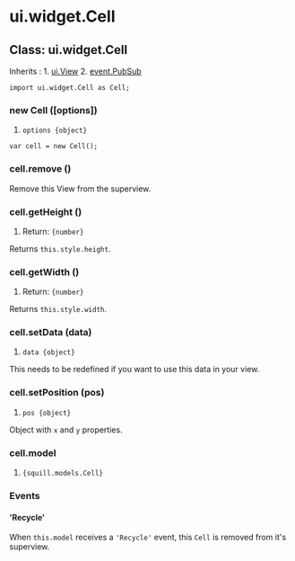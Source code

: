 # ui.widget.Cell

## Class: ui.widget.Cell

Inherits
:    1. [ui.View](./ui-view.html)
     2. [event.PubSub](./event.html#class-event.pubsub)

~~~
import ui.widget.Cell as Cell;
~~~

### new Cell ([options])
1. `options {object}`

~~~
var cell = new Cell();
~~~

### cell.remove ()

Remove this View from the superview.

### cell.getHeight ()
1. Return: `{number}`

Returns `this.style.height`.

### cell.getWidth ()
1. Return: `{number}`

Returns `this.style.width`.

### cell.setData (data)
1. `data {object}`

This needs to be redefined if you  want to use this data in your view.

### cell.setPosition (pos)
1. `pos {object}`

Object with `x` and `y` properties.

### cell.model
1. `{squill.models.Cell}`

### Events

#### \'Recycle\'

When `this.model` receives a `'Recycle'` event, this `Cell`
is removed from it's superview.

